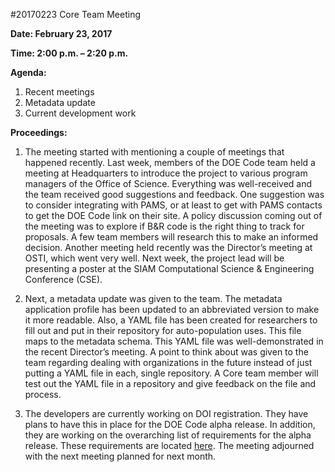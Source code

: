 #20170223 Core Team Meeting 

**Date: February 23, 2017**

**Time: 2:00 p.m. – 2:20 p.m.**

**Agenda:**

1.	Recent meetings 
2.	Metadata update 
3.	Current development work

**Proceedings:**

1.	The meeting started with mentioning a couple of meetings that happened recently. Last week, members of the DOE Code team held a meeting at Headquarters to introduce the project to various program managers of the Office of Science. Everything was well-received and the team received good suggestions and feedback. One suggestion was to consider integrating with PAMS, or at least to get with PAMS contacts to get the DOE Code link on their site.  A policy discussion coming out of the meeting was to explore if B&R code is the right thing to track for proposals. A few team members will research this to make an informed decision. Another meeting held recently was the Director’s meeting at OSTI, which went very well. Next week, the project lead will be presenting a poster at the SIAM Computational Science & Engineering Conference (CSE).

2.	Next, a metadata update was given to the team. The metadata application profile has been updated to an abbreviated version to make it more readable. Also, a YAML file has been created for researchers to fill out and put in their repository for auto-population uses. This file maps to the metadata schema. This YAML file was well-demonstrated in the recent Director’s meeting. A point to think about was given to the team regarding dealing with organizations in the future instead of just putting a YAML file in each, single repository. A Core team member will test out the YAML file in a repository and give feedback on the file and process. 

3.	The developers are currently working on DOI registration. They have plans to have this in place for the DOE Code alpha release. In addition, they are working on the overarching list of requirements for the alpha release. These requirements are located [here]( https://github.com/doecode/doecode/blob/master/docs/requirements.md). The meeting adjourned with the next meeting planned for next month. 

